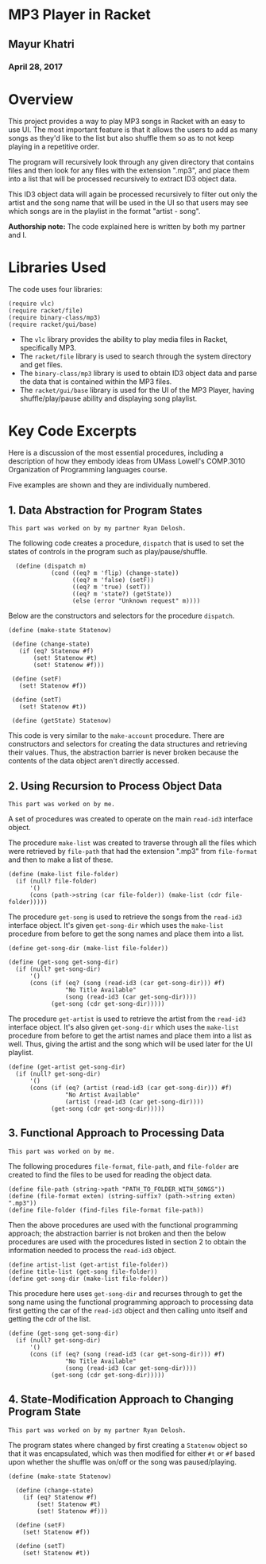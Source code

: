 # MP3 Player in Racket

## Mayur Khatri
### April 28, 2017

# Overview
This project provides a way to play MP3 songs in Racket with an easy to use UI. 
The most important feature is that it allows the users to add as many songs as they'd like to the list but also shuffle them so as to not keep playing in a repetitive order. 

The program will recursively look through any given directory that contains files and then look for any files with the extension ".mp3", and place them into a list that will be processed recursively to extract ID3 object data. 

This ID3 object data will again be processed recursively to filter out only the artist and the song name that will be used in the UI so that users may see which songs are in the playlist in the format "artist - song". 

**Authorship note:** The code explained here is written by both my partner and I.

# Libraries Used
The code uses four libraries:

```
(require vlc)
(require racket/file)
(require binary-class/mp3)
(require racket/gui/base)
```

* The ```vlc``` library provides the ability to play media files in Racket, specifically MP3. 
* The ```racket/file``` library is used to search through the system directory and get files. 
* The ```binary-class/mp3``` library is used to obtain ID3 object data and parse the data that is contained within the MP3 files. 
* The ```racket/gui/base``` library is used for the UI of the MP3 Player, having shuffle/play/pause ability and displaying song playlist. 

# Key Code Excerpts

Here is a discussion of the most essential procedures, including a description of how they embody ideas from 
UMass Lowell's COMP.3010 Organization of Programming languages course.

Five examples are shown and they are individually numbered. 

## 1. Data Abstraction for Program States
```
This part was worked on by my partner Ryan Delosh.
```
The following code creates a procedure, ```dispatch``` that is used to set the states of controls in the program such as play/pause/shuffle. 

```
  (define (dispatch m)
            (cond ((eq? m 'flip) (change-state))
                  ((eq? m 'false) (setF))
                  ((eq? m 'true) (setT))
                  ((eq? m 'state?) (getState))
                  (else (error "Unknown request" m))))
 ```
 Below are the constructors and selectors for the procedure ```dispatch```. 
 
 ```
(define (make-state Statenow)

  (define (change-state)
    (if (eq? Statenow #f)
        (set! Statenow #t)
        (set! Statenow #f)))

  (define (setF)
    (set! Statenow #f))

  (define (setT)
    (set! Statenow #t))
  
  (define (getState) Statenow)
```

 This code is very similar to the ```make-account``` procedure. There are constructors and selectors for creating the data structures and retrieving their values. Thus, the abstraction barrier is never broken because the contents of the data object aren't directly accessed.
 
## 2. Using Recursion to Process Object Data
```
This part was worked on by me.
```

A set of procedures was created to operate on the main ```read-id3``` interface object. 

The procedure ```make-list``` was created to traverse through all the files which were retrieved by ```file-path``` that had the extension ".mp3" from ```file-format``` and then to make a list of these.
```
(define (make-list file-folder)
  (if (null? file-folder)
      '()
      (cons (path->string (car file-folder)) (make-list (cdr file-folder)))))
```

The procedure ```get-song``` is used to retrieve the songs from the ```read-id3``` interface object. It's given ```get-song-dir``` which uses the ```make-list``` procedure from before to get the song names and place them into a list.

```
(define get-song-dir (make-list file-folder))
```

```
(define (get-song get-song-dir)
  (if (null? get-song-dir)
      '()
      (cons (if (eq? (song (read-id3 (car get-song-dir))) #f)
                "No Title Available"
                (song (read-id3 (car get-song-dir))))
            (get-song (cdr get-song-dir)))))
```
The procedure ```get-artist``` is used to retrieve the artist from the ```read-id3``` interface object. It's also given ```get-song-dir``` which uses the ```make-list``` procedure from before to get the artist names and place them into a list as well. Thus, giving the artist and the song which will be used later for the UI playlist.

```
(define (get-artist get-song-dir)
  (if (null? get-song-dir)
      '()
      (cons (if (eq? (artist (read-id3 (car get-song-dir))) #f)
                "No Artist Available"
                (artist (read-id3 (car get-song-dir))))
            (get-song (cdr get-song-dir)))))
```

## 3. Functional Approach to Processing Data
```
This part was worked on by me.
```
The following procedures ```file-format```, ```file-path```, and ```file-folder``` are created to find the files to be used for reading the object data. 

```
(define file-path (string->path "PATH_TO_FOLDER_WITH_SONGS"))
(define (file-format exten) (string-suffix? (path->string exten) ".mp3"))
(define file-folder (find-files file-format file-path))
```

Then the above procedures are used with the functional programming approach; the abstraction barrier is not broken and then the below procedures are used with the procedures listed in section 2 to obtain the information needed to process the ```read-id3``` object. 

```
(define artist-list (get-artist file-folder))
(define title-list (get-song file-folder))
(define get-song-dir (make-list file-folder))
```

This procedure here uses ```get-song-dir``` and recurses through to get the song name using the functional programming approach to processing data first getting the car of the ```read-id3``` object and then calling unto itself and getting the cdr of the list. 
```
(define (get-song get-song-dir)
  (if (null? get-song-dir)
      '()
      (cons (if (eq? (song (read-id3 (car get-song-dir))) #f)
                "No Title Available"
                (song (read-id3 (car get-song-dir))))
            (get-song (cdr get-song-dir)))))
```

## 4. State-Modification Approach to Changing Program State
```
This part was worked on by my partner Ryan Delosh.
```
The program states where changed by first creating a ```Statenow``` object so that it was encapsulated, which was then modified for either ```#t``` or ```#f``` based upon whether the shuffle was on/off or the song was paused/playing. 

```
(define (make-state Statenow)

  (define (change-state)
    (if (eq? Statenow #f)
        (set! Statenow #t)
        (set! Statenow #f)))

  (define (setF)
    (set! Statenow #f))

  (define (setT)
    (set! Statenow #t))
```
